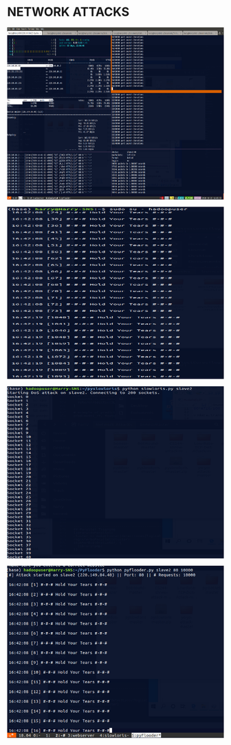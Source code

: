 # NETWORK ATTACKS

<p align="center">
  <img width="850" height="400" src="https://raw.githubusercontent.com/TrinhDinhPhuc/NetworkAttackTools/main/demo1.png">
</p>   

<p align="center">
  <img width="850" height="400" src="https://raw.githubusercontent.com/TrinhDinhPhuc/NetworkAttackTools/main/demo2.png">
</p>   

<p align="center">
  <img width="850" height="400" src="https://raw.githubusercontent.com/TrinhDinhPhuc/NetworkAttackTools/main/demo3.png">
</p>   

<p align="center">
  <img width="850" height="400" src="https://raw.githubusercontent.com/TrinhDinhPhuc/NetworkAttackTools/main/demo4.png">
</p>   
